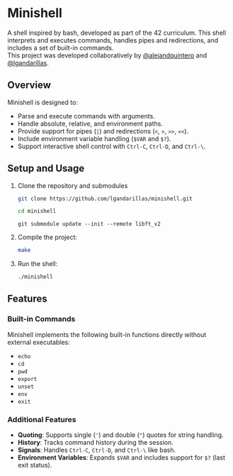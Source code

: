 # Minishell

A shell inspired by bash, developed as part of the 42 curriculum. This shell interprets and executes commands, handles pipes and redirections, and includes a set of built-in commands.
<br>
This project was developed collaboratively by [@alejandquintero](https://github.com/alejandquintero) and [@lgandarillas](https://github.com/lgandarillas).

## Overview

Minishell is designed to:
- Parse and execute commands with arguments.
- Handle absolute, relative, and environment paths.
- Provide support for pipes (`|`) and redirections (`<`, `>`, `>>`, `<<`).
- Include environment variable handling (`$VAR` and `$?`).
- Support interactive shell control with `Ctrl-C`, `Ctrl-D`, and `Ctrl-\`.

## Setup and Usage

1. Clone the repository and submodules
	```bash
	git clone https://github.com/lgandarillas/minishell.git
	```
	```bash
	cd minishell
	```
    ```
    git submodule update --init --remote libft_v2
    ```

2. Compile the project:
	```bash
	make
	```

3. Run the shell:
	```bash
	./minishell
	```

## Features

### Built-in Commands
Minishell implements the following built-in functions directly without external executables:
- `echo`
- `cd`
- `pwd`
- `export`
- `unset`
- `env`
- `exit`

### Additional Features
- **Quoting**: Supports single (`'`) and double (`"`) quotes for string handling.
- **History**: Tracks command history during the session.
- **Signals**: Handles `Ctrl-C`, `Ctrl-D`, and `Ctrl-\` like bash.
- **Environment Variables**: Expands `$VAR` and includes support for `$?` (last exit status).
